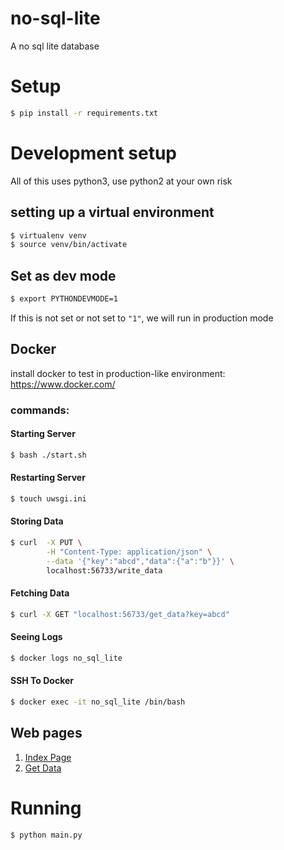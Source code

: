 # no-sql-lite
A no sql lite database

# Setup
```bash
$ pip install -r requirements.txt
```

# Development setup

All of this uses python3, use python2 at your own risk

## setting up a virtual environment
```bash
$ virtualenv venv
$ source venv/bin/activate
```

## Set as dev mode
```bash
$ export PYTHONDEVMODE=1
```

If this is not set or not set to `"1"`, we will run in production mode

## Docker 

install docker to test in production-like environment: 
https://www.docker.com/

### commands:

#### Starting Server
```bash
$ bash ./start.sh
```

#### Restarting Server
```bash
$ touch uwsgi.ini
```

#### Storing Data
```bash
$ curl  -X PUT \
        -H "Content-Type: application/json" \
        --data '{"key":"abcd","data":{"a":"b"}}' \
        localhost:56733/write_data
```

#### Fetching Data
```bash
$ curl -X GET "localhost:56733/get_data?key=abcd"
```

#### Seeing Logs
```bash
$ docker logs no_sql_lite
```

#### SSH To Docker 
```bash
$ docker exec -it no_sql_lite /bin/bash
```

## Web pages
1. [Index Page](http://localhost:56733/)
2. [Get Data](http://localhost:56733/get_data_page)

# Running
```bash
$ python main.py
```

